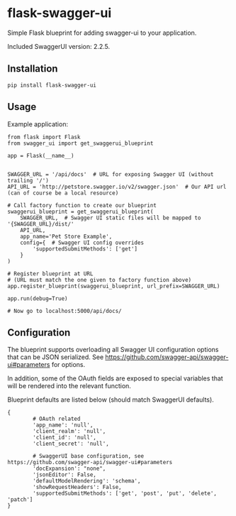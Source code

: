 # flask-swagger-ui

Simple Flask blueprint for adding swagger-ui to your application.

Included SwaggerUI version: 2.2.5.

## Installation

`pip install flask-swagger-ui`

## Usage

Example application:

```
from flask import Flask
from swagger_ui import get_swaggerui_blueprint

app = Flask(__name__)


SWAGGER_URL = '/api/docs'  # URL for exposing Swagger UI (without trailing '/')
API_URL = 'http://petstore.swagger.io/v2/swagger.json'  # Our API url (can of course be a local resource)

# Call factory function to create our blueprint
swaggerui_blueprint = get_swaggerui_blueprint(
    SWAGGER_URL,  # Swagger UI static files will be mapped to '{SWAGGER_URL}/dist/'
    API_URL,
    app_name='Pet Store Example',
    config={  # Swagger UI config overrides
        'supportedSubmitMethods': ['get']
    }
)

# Register blueprint at URL
# (URL must match the one given to factory function above)
app.register_blueprint(swaggerui_blueprint, url_prefix=SWAGGER_URL)

app.run(debug=True)

# Now go to localhost:5000/api/docs/

```

## Configuration

The blueprint supports overloading all Swagger UI configuration options that can be JSON serialized.
See https://github.com/swagger-api/swagger-ui#parameters for options.

In addition, some of the OAuth fields are exposed to special variables that will be rendered into the relevant function.

Blueprint defaults are listed below (should match SwaggerUI defaults).

```
{
        # OAuth related
        'app_name': 'null',
        'client_realm': 'null',
        'client_id': 'null',
        'client_secret': 'null',

        # SwaggerUI base configuration, see https://github.com/swagger-api/swagger-ui#parameters
        'docExpansion': "none",
        'jsonEditor': False,
        'defaultModelRendering': 'schema',
        'showRequestHeaders': False,
        'supportedSubmitMethods': ['get', 'post', 'put', 'delete', 'patch']
}
```
